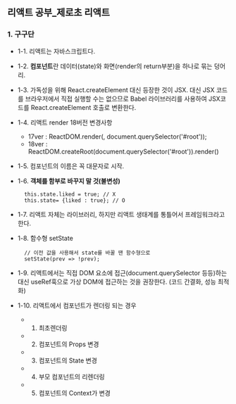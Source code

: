 ## 리액트 공부_제로초 리액트

### 1. 구구단

- 1-1. 리액트는 자바스크립트다.
- 1-2. **컴포넌트**란 데이터(state)와 화면(render의 return부분)을 하나로 묶는 덩어리.
- 1-3. 가독성을 위해 React.createElement 대신 등장한 것이 JSX. 대신 JSX 코드를 브라우저에서 직접 실행할 수는 없으므로 Babel 라이브러리를 사용하여 JSX코드를 React.createElement 호출로 변환한다. 
- 1-4. 리액트 render 18버전 변경사항 
  - 17ver : ReactDOM.render(<LikeButton/>, document.querySelector('#root'));
  - 18ver : ReactDOM.createRoot(document.querySelector('#root')).render(<LikeButton/>)
- 1-5. 컴포넌트의 이름은 꼭 대문자로 시작.
- 1-6. **객체를 함부로 바꾸지 말 것(불변성)** 
  ```
    this.state.liked = true; // X
    this.state= {liked : true}; // O
  ```

- 1-7. 리액트 자체는 라이브러리, 하지만 리액트 생태계를 통틀어서 프레임워크라고 한다.
- 1-8. 함수형 setState
  ```
    // 이전 값을 사용해서 state를 바꿀 땐 함수형으로
    setState(prev => !prev);
  ```

- 1-9. 리액트에서는 직접 DOM 요소에 접근(document.querySelector 등등)하는 대신 useRef훅으로 가상 DOM에 접근하는 것을 권장한다. (코드 간결화, 성능 최적화)

- 1-10. 리액트에서 컴포넌트가 렌더링 되는 경우
  - 1. 최초렌더링
  - 2. 컴포넌트의 Props 변경
  - 3. 컴포넌트의 State 변경
  - 4. 부모 컴포넌트의 리렌더링
  - 5. 컴포넌트의 Context가 변경